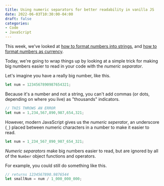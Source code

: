 ```yaml
---
title: Using numeric separators for better readability in vanilla JS
date: 2022-06-03T10:30:00-04:00
draft: false
categories:
- Code
- JavaScript
---
```


This week, we've looked at [how to format numbers into strings](/how-to-create-a-formatted-string-from-a-number-with-the-intl.numberformat-api/), and [how to format numbers as currency](/how-to-format-a-number-as-currency-with-the-intl.numberformat-api-in-vanilla-javascript/).

Today, we're going to wrap things up by looking at a simple trick for making big numbers easier to read in your code with the _numeric separator_.

Let's imagine you have a really big number, like this.

```js
let num = 1234567890987654321;
```

Because it's a number and not a string, you can't add commas (or dots, depending on where you live) as "thousands" indicators.

```js
// THIS THROWS AN ERROR
let num = 1,234,567,890,987,654,321;
```

However, modern JavaScript gives us the _numeric seperator_, an underscore (`_`) placed between numeric characters in a number to make it easier to read.

```js
let num = 1_234_567_890_987_654_321;
```

_Numeric separators_ make big numbers easier to read, but are ignored by all of the `Number` object functions and operators.

For example, you could still do something like this.

```js
// returns 1234567890.9876544
let smallNum = num / 1_000_000_000;
```